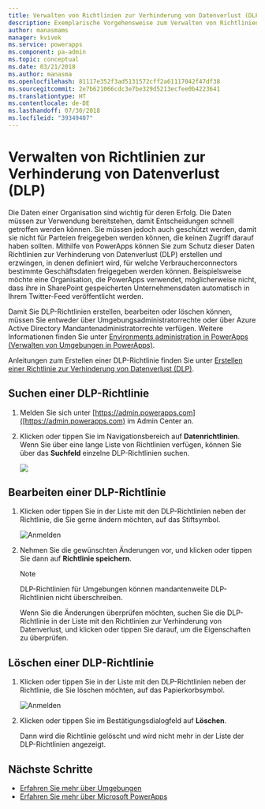 ```yaml
---
title: Verwalten von Richtlinien zur Verhinderung von Datenverlust (DLP) | Microsoft-Dokumentation
description: Exemplarische Vorgehensweise zum Verwalten von Richtlinien zur Verhinderung von Datenverlust für PowerApps.
author: manasmams
manager: kvivek
ms.service: powerapps
ms.component: pa-admin
ms.topic: conceptual
ms.date: 03/21/2018
ms.author: manasma
ms.openlocfilehash: 81117e352f3ad5131572cff2a61117042f47df38
ms.sourcegitcommit: 2e7b621066cdc3e7be329d5213ecfee0b4223641
ms.translationtype: HT
ms.contentlocale: de-DE
ms.lasthandoff: 07/30/2018
ms.locfileid: "39349407"
---
```

# <a name="manage-data-loss-prevention-dlp-policies"></a>Verwalten von Richtlinien zur Verhinderung von Datenverlust (DLP)
Die Daten einer Organisation sind wichtig für deren Erfolg. Die Daten müssen zur Verwendung bereitstehen, damit Entscheidungen schnell getroffen werden können. Sie müssen jedoch auch geschützt werden, damit sie nicht für Parteien freigegeben werden können, die keinen Zugriff darauf haben sollten. Mithilfe von PowerApps können Sie zum Schutz dieser Daten Richtlinien zur Verhinderung von Datenverlust (DLP) erstellen und erzwingen, in denen definiert wird, für welche Verbraucherconnectors bestimmte Geschäftsdaten freigegeben werden können. Beispielsweise möchte eine Organisation, die PowerApps verwendet, möglicherweise nicht, dass ihre in SharePoint gespeicherten Unternehmensdaten automatisch in Ihrem Twitter-Feed veröffentlicht werden.

Damit Sie DLP-Richtlinien erstellen, bearbeiten oder löschen können, müssen Sie entweder über Umgebungsadministratorrechte oder über Azure Active Directory Mandantenadministratorrechte verfügen. Weitere Informationen finden Sie unter [Environments administration in PowerApps (Verwalten von Umgebungen in PowerApps)](environments-administration.md).

Anleitungen zum Erstellen einer DLP-Richtlinie finden Sie unter [Erstellen einer Richtlinie zur Verhinderung von Datenverlust (DLP)](create-dlp-policy.md).

## <a name="find-a-dlp-policy"></a>Suchen einer DLP-Richtlinie
1. Melden Sie sich unter [https://admin.powerapps.com]([https://admin.powerapps.com) im Admin Center an.
2. Klicken oder tippen Sie im Navigationsbereich auf **Datenrichtlinien**. Wenn Sie über eine lange Liste von Richtlinien verfügen, können Sie über das **Suchfeld** einzelne DLP-Richtlinien suchen.

    ![](./media/prevent-data-loss/data-policies.png)

## <a name="edit-a-dlp-policy"></a>Bearbeiten einer DLP-Richtlinie
1. Klicken oder tippen Sie in der Liste mit den DLP-Richtlinien neben der Richtlinie, die Sie gerne ändern möchten, auf das Stiftsymbol.

    ![Anmelden](./media/prevent-data-loss/3.png)
2. Nehmen Sie die gewünschten Änderungen vor, und klicken oder tippen Sie dann auf **Richtlinie speichern**.

    > [!NOTE]
    > DLP-Richtlinien für Umgebungen können mandantenweite DLP-Richtlinien nicht überschreiben.
    >
    >

    Wenn Sie die Änderungen überprüfen möchten, suchen Sie die DLP-Richtlinie in der Liste mit den Richtlinien zur Verhinderung von Datenverlust, und klicken oder tippen Sie darauf, um die Eigenschaften zu überprüfen.

## <a name="delete-a-dlp-policy"></a>Löschen einer DLP-Richtlinie
1. Klicken oder tippen Sie in der Liste mit den DLP-Richtlinien neben der Richtlinie, die Sie löschen möchten, auf das Papierkorbsymbol.

    ![Anmelden](./media/prevent-data-loss/3-delete.png)
4. Klicken oder tippen Sie im Bestätigungsdialogfeld auf **Löschen**.

    Dann wird die Richtlinie gelöscht und wird nicht mehr in der Liste der DLP-Richtlinien angezeigt.

## <a name="next-steps"></a>Nächste Schritte
* [Erfahren Sie mehr über Umgebungen](environments-administration.md)
* [Erfahren Sie mehr über Microsoft PowerApps](../maker/canvas-apps/getting-started.md)
